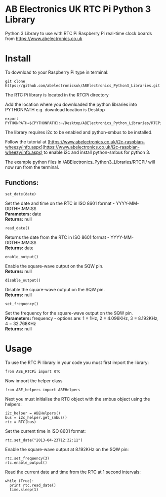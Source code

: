 AB Electronics UK RTC Pi Python 3 Library
=====

Python 3 Library to use with RTC Pi Raspberry Pi real-time clock boards from https://www.abelectronics.co.uk

Install
====

To download to your Raspberry Pi type in terminal: 

```
git clone https://github.com/abelectronicsuk/ABElectronics_Python3_Libraries.git
```
The RTC Pi library is located in the RTCPi directory

Add the location where you downloaded the python libraries into PYTHONPATH e.g. download location is Desktop
```
export PYTHONPATH=${PYTHONPATH}:~/Desktop/ABElectronics_Python_Libraries/RTCPi/
```

The library requires i2c to be enabled and python-smbus to be installed.

Follow the tutorial at [https://www.abelectronics.co.uk/i2c-raspbian-wheezy/info.aspx](https://www.abelectronics.co.uk/i2c-raspbian-wheezy/info.aspx) to enable i2c and install python-smbus for python 3.

The example python files in /ABElectronics_Python3_Libraries/RTCPi/ will now run from the terminal.

Functions:
----------

```
set_date(date) 
```
Set the date and time on the RTC in ISO 8601 format - YYYY-MM-DDTHH:MM:SS   
**Parameters:** date   
**Returns:** null

```
read_date() 
```
Returns the date from the RTC in ISO 8601 format - YYYY-MM-DDTHH:MM:SS   
**Returns:** date


```
enable_output() 
```
Enable the square-wave output on the SQW pin.  
**Returns:** null

```
disable_output()
```
Disable the square-wave output on the SQW pin.   
**Returns:** null

```
set_frequency()
```
Set the frequency for the square-wave output on the SQW pin.   
**Parameters:** frequency - options are: 1 = 1Hz, 2 = 4.096KHz, 3 = 8.192KHz, 4 = 32.768KHz   
**Returns:** null

Usage
====

To use the RTC Pi library in your code you must first import the library:
```
from ABE_RTCPi import RTC
```

Now import the helper class
```
from ABE_helpers import ABEHelpers
```
Next you must initialise the RTC object with the smbus object using the helpers:

```
i2c_helper = ABEHelpers()
bus = i2c_helper.get_smbus()
rtc = RTC(bus)
```
Set the current time in ISO 8601 format:
```
rtc.set_date("2013-04-23T12:32:11")
```
Enable the square-wave output at 8.192KHz on the SQW pin:
```
rtc.set_frequency(3)
rtc.enable_output()
```
Read the current date and time from the RTC at 1 second intervals:
```
while (True):
  print rtc.read_date()
  time.sleep(1)
```
